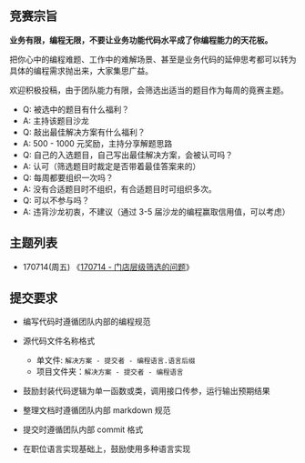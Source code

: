 ## 竞赛宗旨

**业务有限，编程无限，不要让业务功能代码水平成了你编程能力的天花板。**

把你心中的编程难题、工作中的难解场景、甚至是业务代码的延伸思考都可以转为具体的编程需求抛出来，大家集思广益。

欢迎积极投稿，由于团队能力有限，会筛选出适当的题目作为每周的竟赛主题。

- Q: 被选中的题目有什么福利？
- A: 主持该题目沙龙
- Q: 敲出最佳解决方案有什么福利？
- A: 500 - 1000 元奖励，主持分享解题思路
- Q: 自己的入选题目，自己写出最佳解决方案，会被认可吗？
- A: 认可（筛选题目时裁定是否带着最佳答案来的）
- Q: 每周都要组织一次吗？
- A: 没有合适题目时不组织，有合适题目时可组织多次。
- Q: 可以不参与吗？
- A: 违背沙龙初衷，不建议（通过 3-5 届沙龙的编程赢取信用值，可以考虑）

## 主题列表

- 170714(周五) 《[170714 - 门店层级筛选的问题](170714%20-%20门店层级筛选的问题/170714%20-%20门店层级筛选的问题.md)》

## 提交要求

- 编写代码时遵循团队内部的编程规范
- 源代码文件名称格式
    - 单文件: `解决方案 - 提交者 - 编程语言.语言后缀`
    - 项目文件夹：`解决方案 - 提交者 - 编程语言`

- 鼓励封装代码逻辑为单一函数或类，调用接口传参，运行输出预期结果
- 整理文档时遵循团队内部 markdown 规范
- 提交时遵循团队内部 commit 格式
- 在职位语言实现基础上，鼓励使用多种语言实现
